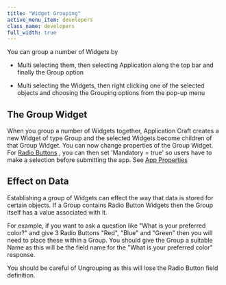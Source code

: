 ```yaml
---
title: "Widget Grouping"
active_menu_item: developers
class_name: developers
full_width: true
---
```



You can group a number of Widgets by

 - Multi selecting them, then selecting Application along the top bar and finally the Group option

 - Multi selecting the Widgets, then right clicking one of the selected objects and choosing the Grouping options from the pop-up menu

## The Group Widget

When you group a number of Widgets together, Application Craft creates a new Widget of type Group and the selected Widgets become children of that Group Widget. You can now change properties of the Group Widget. For [Radio Buttons](/developers/user-guide/product-guide/widget-properties-events/common/radio-button) , you can then set 'Mandatory = true' so users have to make a selection before submitting the app. See [App Properties](/developers/user-guide/product-guide/widget-properties-events/app-properties#mandatory)

## Effect on Data

Establishing a group of Widgets can effect the way that data is stored for certain objects. If a Group contains Radio Button Widgets then the Group itself has a value associated with it.

For example, if you want to ask a question like "What is your preferred color?" and give 3 Radio Buttons "Red", "Blue" and "Green" then you will need to place these within a Group. You should give the Group a suitable Name as this will be the field name for the "What is your preferred color" response.

You should be careful of Ungrouping as this will lose the Radio Button field definition.

